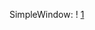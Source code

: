 SimpleWindow:
! [1](https://github.com/user-attachments/assets/4c7d39e7-e66d-45ef-9de2-63cc2cf59429)
